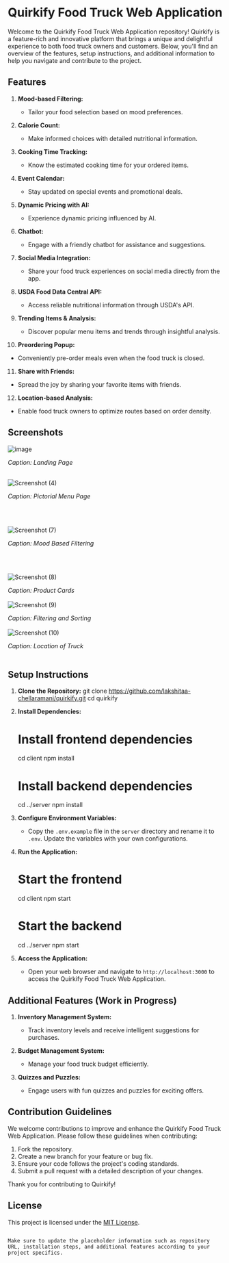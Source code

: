 
# Quirkify Food Truck Web Application

Welcome to the Quirkify Food Truck Web Application repository! Quirkify is a feature-rich and innovative platform that brings a unique and delightful experience to both food truck owners and customers. Below, you'll find an overview of the features, setup instructions, and additional information to help you navigate and contribute to the project.

## Features

1. **Mood-based Filtering:**
   - Tailor your food selection based on mood preferences.

2. **Calorie Count:**
   - Make informed choices with detailed nutritional information.

3. **Cooking Time Tracking:**
   - Know the estimated cooking time for your ordered items.

4. **Event Calendar:**
   - Stay updated on special events and promotional deals.

5. **Dynamic Pricing with AI:**
   - Experience dynamic pricing influenced by AI.

6. **Chatbot:**
   - Engage with a friendly chatbot for assistance and suggestions.

7. **Social Media Integration:**
   - Share your food truck experiences on social media directly from the app.

8. **USDA Food Data Central API:**
   - Access reliable nutritional information through USDA's API.

9. **Trending Items & Analysis:**
   - Discover popular menu items and trends through insightful analysis.

10. **Preordering Popup:**
   - Conveniently pre-order meals even when the food truck is closed.

11. **Share with Friends:**
   - Spread the joy by sharing your favorite items with friends.

12. **Location-based Analysis:**
   - Enable food truck owners to optimize routes based on order density.

## Screenshots

![image](https://github.com/lakshitaa-chellaramani/quirkify/assets/125905352/a0317800-2139-4183-aa8f-5b6616c2cd5e)

*Caption: Landing Page*
<br/>
<br/>


![Screenshot (4)](https://github.com/lakshitaa-chellaramani/quirkify/assets/125905352/d7a53986-b4ff-4857-83d7-7147654345cf)

*Caption: Pictorial Menu Page*

<br/>
<br/>

![Screenshot (7)](https://github.com/lakshitaa-chellaramani/quirkify/assets/125905352/6f93c40f-a08a-4e7a-9242-360c52f9a737)

*Caption: Mood Based Filtering*

<br/>
<br/>

![Screenshot (8)](https://github.com/lakshitaa-chellaramani/quirkify/assets/125905352/dd175075-f296-4b9c-b1ff-be50c0bd57cc)

*Caption: Product Cards*
<br/>
<br/>
![Screenshot (9)](https://github.com/lakshitaa-chellaramani/quirkify/assets/125905352/50af3953-0b48-4e5a-a9e8-27f2a742f0f2)

*Caption: Filtering and Sorting*
<br/>
<br/>
![Screenshot (10)](https://github.com/lakshitaa-chellaramani/quirkify/assets/125905352/24076b18-6589-42a5-887d-59c82d9227b7)

*Caption: Location of Truck*
<br/>
<br/>









## Setup Instructions

1. **Clone the Repository:**
   git clone https://github.com/lakshitaa-chellaramani/quirkify.git
   cd quirkify
   

2. **Install Dependencies:**
   # Install frontend dependencies
   cd client
   npm install

   # Install backend dependencies
   cd ../server
   npm install

3. **Configure Environment Variables:**
   - Copy the `.env.example` file in the `server` directory and rename it to `.env`. Update the variables with your own configurations.

4. **Run the Application:**
   # Start the frontend
   cd client
   npm start

   # Start the backend
   cd ../server
   npm start

5. **Access the Application:**
   - Open your web browser and navigate to `http://localhost:3000` to access the Quirkify Food Truck Web Application.

## Additional Features (Work in Progress)

1. **Inventory Management System:**
   - Track inventory levels and receive intelligent suggestions for purchases.

2. **Budget Management System:**
   - Manage your food truck budget efficiently.

3. **Quizzes and Puzzles:**
   - Engage users with fun quizzes and puzzles for exciting offers.

## Contribution Guidelines

We welcome contributions to improve and enhance the Quirkify Food Truck Web Application. Please follow these guidelines when contributing:

1. Fork the repository.
2. Create a new branch for your feature or bug fix.
3. Ensure your code follows the project's coding standards.
4. Submit a pull request with a detailed description of your changes.

Thank you for contributing to Quirkify!

## License

This project is licensed under the [MIT License](LICENSE).
```

Make sure to update the placeholder information such as repository URL, installation steps, and additional features according to your project specifics.
